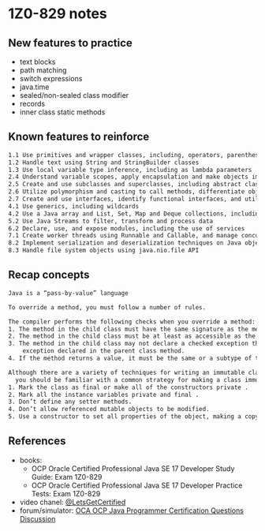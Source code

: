 # 1Z0-829 notes

## New features to practice

* text blocks
* path matching
* switch expressions
* java.time
* sealed/non-sealed class modifier
* records
* inner class static methods

## Known features to reinforce

```txt
1.1 Use primitives and wrapper classes, including, operators, parentheses, type promotion and casting
1.2 Handle text using String and StringBuilder classes
1.3 Use local variable type inference, including as lambda parameters
2.4 Understand variable scopes, apply encapsulation and make objects immutable
2.5 Create and use subclasses and superclasses, including abstract classes
2.6 Utilize polymorphism and casting to call methods, differentiate object type versus reference type
2.7 Create and use interfaces, identify functional interfaces, and utilize private, static, and default methods
4.1 Use generics, including wildcards
4.2 Use a Java array and List, Set, Map and Deque collections, including convenience methods
5.2 Use Java Streams to filter, transform and process data
6.2 Declare, use, and expose modules, including the use of services
7.1 Create worker threads using Runnable and Callable, and manage concurrency using an ExecutorService and java.util.concurrent API
8.2 Implement serialization and deserialization techniques on Java objects
8.3 Handle file system objects using java.nio.file API
```

## Recap concepts

```txt
Java is a “pass-by-value” language
```

```txt
To override a method, you must follow a number of rules.

The compiler performs the following checks when you override a method:
1. The method in the child class must have the same signature as the method in the parent class.
2. The method in the child class must be at least as accessible as the method in the parent class.
3. The method in the child class may not declare a checked exception that is new or broader than the class of any
    exception declared in the parent class method.
4. If the method returns a value, it must be the same or a subtype of the method in the parent class, known as covariant return types.
```

```txt
Although there are a variety of techniques for writing an immutable class,
  you should be familiar with a common strategy for making a class immutable:
1. Mark the class as final or make all of the constructors private .
2. Mark all the instance variables private and final .
3. Don’t define any setter methods.
4. Don’t allow referenced mutable objects to be modified.
5. Use a constructor to set all properties of the object, making a copy if needed.
```

## References

* books:
  * OCP Oracle Certified Professional Java SE 17 Developer Study Guide: Exam 1Z0-829
  * OCP Oracle Certified Professional Java SE 17 Developer Practice Tests: Exam 1Z0-829
* video chanel: [@LetsGetCertified](https://www.youtube.com/@LetsGetCertified)
* forum/simulator: [OCA OCP Java Programmer Certification Questions Discussion](https://enthuware.com/forum/viewforum.php?f=2)
